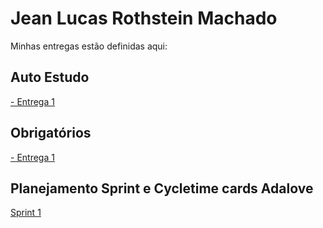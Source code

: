 # Jean Lucas Rothstein Machado
Minhas entregas estão definidas aqui:
## Auto Estudo
<a href="https://github.com/Intelihub/Template_Aluno/blob/main/02_AUT_EST_ENTREGA/Coloque%20aqui%20as%20entregas%20do%20seu%20auto%20estudo.rtf">  - Entrega 1 </a>
## Obrigatórios
<a href="https://github.com/Intelihub/Template_Aluno/blob/main/03_EX_OBRIGATORIOS/Coloque%20aqui%20entregas%20de%20exerc%C3%ADcios%20obrigat%C3%B3rios.rtf">  - Entrega 1 </a>
## Planejamento Sprint e Cycletime cards Adalove
<a href ="https://invincible-chauffeur-c48.notion.site/M-dulo-3-Everymind-528cffe49c9640bdb78f6a2526930e4b"> Sprint 1 </a>
